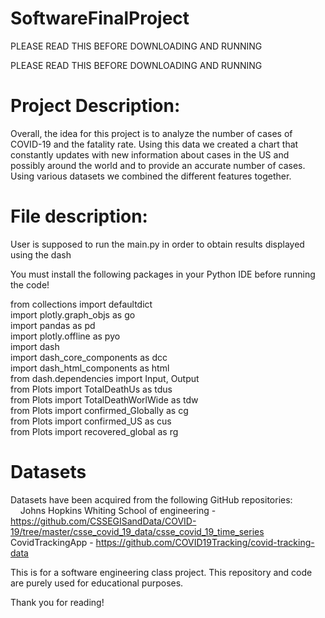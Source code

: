 # SoftwareFinalProject
PLEASE READ THIS BEFORE DOWNLOADING AND RUNNING

PLEASE READ THIS BEFORE DOWNLOADING AND RUNNING

# Project Description:
Overall, the idea for this project is to analyze the number of cases of COVID-19 and the fatality rate. Using this data we created a chart that constantly updates with new information about cases in the US and possibly around the world and to provide an accurate number of cases. Using various datasets we combined the different features together.

# File description: 
User is supposed to run the main.py in order to obtain results displayed using the dash

You must install the following packages in your Python IDE before running the code!


from collections import defaultdict          
import plotly.graph_objs as go                            
import pandas as pd         
import plotly.offline as pyo        
import dash        
import dash_core_components as dcc       
import dash_html_components as html        
from dash.dependencies import Input, Output       
from Plots import TotalDeathUs as tdus     
from Plots import TotalDeathWorlWide as tdw     
from Plots import confirmed_Globally as cg    
from Plots import confirmed_US as cus    
from Plots import recovered_global as rg      



# Datasets 
Datasets have been acquired from the following GitHub repositories:    
   
Johns Hopkins Whiting School of engineering - https://github.com/CSSEGISandData/COVID-19/tree/master/csse_covid_19_data/csse_covid_19_time_series       
       
CovidTrackingApp - https://github.com/COVID19Tracking/covid-tracking-data     




This is for a software engineering class project. This repository and code are purely used for educational purposes.

Thank you for reading!
